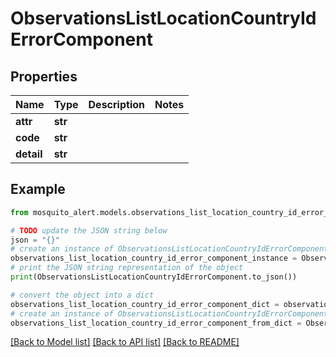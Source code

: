 # ObservationsListLocationCountryIdErrorComponent


## Properties

Name | Type | Description | Notes
------------ | ------------- | ------------- | -------------
**attr** | **str** |  | 
**code** | **str** |  | 
**detail** | **str** |  | 

## Example

```python
from mosquito_alert.models.observations_list_location_country_id_error_component import ObservationsListLocationCountryIdErrorComponent

# TODO update the JSON string below
json = "{}"
# create an instance of ObservationsListLocationCountryIdErrorComponent from a JSON string
observations_list_location_country_id_error_component_instance = ObservationsListLocationCountryIdErrorComponent.from_json(json)
# print the JSON string representation of the object
print(ObservationsListLocationCountryIdErrorComponent.to_json())

# convert the object into a dict
observations_list_location_country_id_error_component_dict = observations_list_location_country_id_error_component_instance.to_dict()
# create an instance of ObservationsListLocationCountryIdErrorComponent from a dict
observations_list_location_country_id_error_component_from_dict = ObservationsListLocationCountryIdErrorComponent.from_dict(observations_list_location_country_id_error_component_dict)
```
[[Back to Model list]](../README.md#documentation-for-models) [[Back to API list]](../README.md#documentation-for-api-endpoints) [[Back to README]](../README.md)


